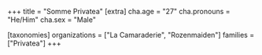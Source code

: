 +++
title = "Somme Privatea"
[extra]
cha.age = "27"
cha.pronouns = "He/Him"
cha.sex = "Male"

[taxonomies]
organizations = ["La Camaraderie", "Rozenmaiden"]
families = ["Privatea"]
+++



